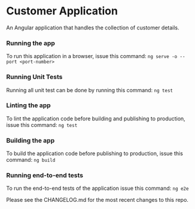 # Customer Application

An Angular application that handles the collection of customer details.

### Running the app

To run this application in a browser, issue this command: ```ng serve -o --port <port-number>```

### Running Unit Tests

Running all unit test can be done by running this command: ```ng test```

### Linting the app

To lint the application code before building and publishing to production, issue this command: ```ng test```

### Building the app

To build the application code before publishing to production, issue this command: ```ng build```

### Running end-to-end tests

To run the end-to-end tests of the application issue this command: ```ng e2e```

Please see the CHANGELOG.md for the most recent changes to this repo.
